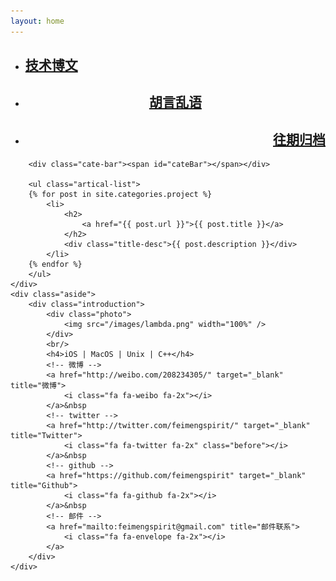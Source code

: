 ```yaml
---
layout: home
---
```


<div class="index-content project">
    <div class="section">
        <ul class="artical-cate">
            <li><a href="/"><span><h2>技术博文</h2></span></a></li>
            <li style="text-align:center"><a href="/opinion"><span><h2>胡言乱语</h2></span></a></li>
            <li class="on" style="text-align:right"><a href="/project"><span><h2>往期归档</h2></span></a></li>
        </ul>

        <div class="cate-bar"><span id="cateBar"></span></div>

        <ul class="artical-list">
        {% for post in site.categories.project %}
            <li>
                <h2>
                    <a href="{{ post.url }}">{{ post.title }}</a>
                </h2>
                <div class="title-desc">{{ post.description }}</div>
            </li>
        {% endfor %}
        </ul>
    </div>
    <div class="aside">
        <div class="introduction">
            <div class="photo"> 
                <img src="/images/lambda.png" width="100%" />
            </div>
            <br/>
            <h4>iOS | MacOS | Unix | C++</h4>
            <!-- 微博 -->
            <a href="http://weibo.com/208234305/" target="_blank" title="微博">
                <i class="fa fa-weibo fa-2x"></i>
            </a>&nbsp
            <!-- twitter -->
            <a href="http://twitter.com/feimengspirit/" target="_blank" title="Twitter">
                <i class="fa fa-twitter fa-2x" class="before"></i>
            </a>&nbsp
            <!-- github -->
            <a href="https://github.com/feimengspirit" target="_blank" title="Github">
                <i class="fa fa-github fa-2x"></i>
            </a>&nbsp
            <!-- 邮件 -->
            <a href="mailto:feimengspirit@gmail.com" title="邮件联系">
                <i class="fa fa-envelope fa-2x"></i>
            </a>
        </div>
    </div>
</div>
